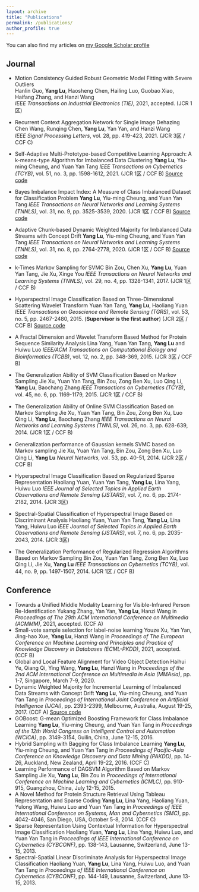 ```yaml
---
layout: archive
title: "Publications"
permalink: /publications/
author_profile: true
---
```


You can also find my articles on [my Google Scholar profile](https://scholar.google.com.hk/citations?user=r7r4FGwAAAAJ&hl=zh-TW&oi=ao)

## Journal
- Motion Consistency Guided Robust Geometric Model Fitting with Severe Outliers  
  Hanlin Guo, **Yang Lu**, Haosheng Chen, Hailing Luo, Guobao Xiao, Haifang Zhang, and Hanzi Wang  
  _IEEE Transactions on Industrial Electronics (TIE)_, 2021, accepted. (JCR 1区) 
  
- Recurrent Context Aggregation Network for Single Image Dehazing  
  Chen Wang, Runqing Chen, **Yang Lu**, Yan Yan, and Hanzi Wang  
  _IEEE Signal Processing Letters_, vol. 28, pp. 419-423, 2021. (JCR 3区 / CCF C)
  
- Self-Adaptive Multi-Prototype-based Competitive Learning Approach: A k-means-type Algorithm for Imbalanced Data Clustering
  **Yang Lu**, Yiu-ming Cheung, and Yuan Yan Tang
  _IEEE Transactions on Cybernetics (TCYB)_, vol. 51, no. 3, pp. 1598-1612, 2021. (JCR 1区 / CCF B) [Source code](https://github.com/jasonyanglu/SMCL)
  
- Bayes Imbalance Impact Index: A Measure of Class Imbalanced Dataset for Classification Problem
  **Yang Lu**, Yiu-ming Cheung, and Yuan Yan Tang
  _IEEE Transactions on Neural Networks and Learning Systems (TNNLS)_, vol. 31, no. 9, pp. 3525-3539, 2020. (JCR 1区 / CCF B) [Source code](https://github.com/jasonyanglu/BI3)
  
- Adaptive Chunk-based Dynamic Weighted Majority for Imbalanced Data Streams with Concept Drift
  **Yang Lu**, Yiu-ming Cheung, and Yuan Yan Tang
  _IEEE Transactions on Neural Networks and Learning Systems (TNNLS)_, vol. 31, no. 8, pp. 2764-2778, 2020. (JCR 1区 / CCF B) [Source code](https://github.com/jasonyanglu/ACDWM)
  
- k-Times Markov Sampling for SVMC
  Bin Zou, Chen Xu, **Yang Lu**, Yuan Yan Tang, Jie Xu, Xinge You 
  _IEEE Transactions on Neural Networks and Learning Systems (TNNLS)_, vol. 29, no. 4, pp. 1328-1341, 2017. (JCR 1区 / CCF B)
  
- Hyperspectral Image Classification Based on Three-Dimensional Scattering Wavelet Transform
  Yuan Yan Tang, **Yang Lu**, Haoliang Yuan
  _IEEE Transactions on Geoscience and Remote Sensing (TGRS)_, vol. 53, no. 5, pp. 2467-2480, 2015. (**Supervisor is the first author**) (JCR 2区 / CCF B) [Source code](https://github.com/jasonyanglu/3d_scattering)
  
- A Fractal Dimension and Wavelet Transform Based Method for Protein Sequence Similarity Analysis
  Lina Yang, Yuan Yan Tang, **Yang Lu** and Huiwu Luo
  _IEEE/ACM Transactions on Computational Biology and Bioinformatics (TCBB)_, vol. 12, no. 2, pp. 348-369, 2015. (JCR 3区 / CCF B)
  
- The Generalization Ability of SVM Classification Based on Markov Sampling
  Jie Xu, Yuan Yan Tang, Bin Zou, Zong Ben Xu, Luo Qing Li, **Yang Lu**, Baochang Zhang
  _IEEE Transactions on Cybernetics (TCYB)_, vol. 45, no. 6, pp. 1169-1179, 2015. (JCR 1区 / CCF B)
  
- The Generalization Ability of Online SVM Classification Based on Markov Sampling
  Jie Xu, Yuan Yan Tang, Bin Zou, Zong Ben Xu, Luo Qing Li, **Yang Lu**, Baochang Zhang
  _IEEE Transactions on Neural Networks and Learning Systems (TNNLS)_, vol. 26, no. 3, pp. 628-639, 2014. (JCR 1区 / CCF B)
  
- Generalization performance of Gaussian kernels SVMC based on Markov sampling
  Jie Xu, Yuan Yan Tang, Bin Zou, Zong Ben Xu, Luo Qing Li, **Yang Lu**
  _Neural Networks_, vol. 53, pp. 40-51, 2014. (JCR 2区 / CCF B) 
  
- Hyperspectral Image Classification Based on Regularized Sparse Representation
  Haoliang Yuan, Yuan Yan Tang, **Yang Lu**, Lina Yang, Huiwu Luo
  _IEEE Journal of Selected Topics in Applied Earth Observations and Remote Sensing (JSTARS)_, vol. 7, no. 6, pp. 2174-2182, 2014. (JCR 3区)
  
- Spectral-Spatial Classification of Hyperspectral Image Based on Discriminant Analysis
  Haoliang Yuan, Yuan Yan Tang, **Yang Lu**, Lina Yang, Huiwu Luo
  _IEEE Journal of Selected Topics in Applied Earth Observations and Remote Sensing (JSTARS)_, vol. 7, no. 6, pp. 2035-2043, 2014. (JCR 3区)
  
- The Generalization Performance of Regularized Regression Algorithms Based on Markov Sampling
  Bin Zou, Yuan Yan Tang, Zong Ben Xu, Luo Qing Li, Jie Xu, **Yang Lu**
  _IEEE Transactions on Cybernetics (TCYB)_, vol. 44, no. 9, pp. 1497-1507, 2014. (JCR 1区 / CCF B)

## Conference
- Towards a Unified Middle Modality Learning for Visible-Infrared Person Re-Identification
  Yukang Zhang, Yan Yan, **Yang Lu**, Hanzi Wang
  in *Proceedings of The 29th ACM International Conference on Multimedia (ACMMM)*, 2021, accepted. (CCF A)
- Small-vote sample selection for label-noise learning
  Youze Xu, Yan Yan, Jing-hao Xue, **Yang Lu**, Hanzi Wang
  in *Proceedings of The European Conference on Machine Learning and Principles and Practice of Knowledge Discovery in Databases (ECML-PKDD)*, 2021, accepted. (CCF B)
- Global and Local Feature Alignment for Video Object Detection
  Haihui Ye, Qiang Qi, Ying Wang, **Yang Lu**, Hanzi Wang
  in *Proceedings of the 2nd ACM International Conference on Multimedia in Asia (MMAsia)*, pp. 1-7, Singapore, March 7-9, 2020.
- Dynamic Weighted Majority for Incremental Learning of Imbalanced Data Streams with Concept Drift
  **Yang Lu**, Yiu-ming Cheung, and Yuan Yan Tang
  in _Proceedings of International Joint Conference on Artificial Intelligence (IJCAI)_, pp. 2393-2399, Melbourne, Australia, August 19-25, 2017. (CCF A) [Source code](https://github.com/jasonyanglu/dwmil)
- GOBoost: G-mean Optimized Boosting Framework for Class Imbalance Learning
  **Yang Lu**, Yiu-ming Cheung, and Yuan Yan Tang
  in _Proceedings of the 12th World Congress on Intelligent Control and Automation (WCICA)_, pp.  3149-3154, Guilin, China, June 12-15, 2016.
- Hybrid Sampling with Bagging for Class Imbalance Learning
  **Yang Lu**, Yiu-ming Cheung, and Yuan Yan Tang
  in _Proceedings of Pacific-Asia Conference on Knowledge Discovery and Data Mining (PAKDD)_, pp. 14-26, Auckland, New Zealand, April 19-22, 2016. (CCF C)
- Learning Performance of DAGSVM Algorithm Based on Markov Sampling
  Jie Xu, **Yang Lu**, Bin Zou
  in _Proceedings of International Conference on Machine Learning and Cybernetics (ICMLC)_, pp. 910-915, Guangzhou, China, July 12-15, 2015.
- A Novel Method for Protein Structure Retrieval Using Tableau Representation and Sparse Coding
  **Yang Lu**, Lina Yang, Haoliang Yuan, Yulong Wang, Huiwu Luo and Yuan Yan Tang
  in _Proceedings of IEEE International Conference on Systems, Man and Cybernetics (SMC)_, pp. 4042-4046, San Diego, USA, October 5-8, 2014. (CCF C)  
- Sparse Representation Using Contextual Information for Hyperspectral Image Classification
  Haoliang Yuan, **Yang Lu**, Lina Yang, Huiwu Luo, and Yuan Yan Tang
  in _Proceedings of IEEE International Conference on Cybernetics (CYBCONF)_, pp. 138-143, Lausanne, Switzerland, June 13-15, 2013.
- Spectral-Spatial Linear Discriminate Analysis for Hyperspectral Image Classification
  Haoliang Yuan, **Yang Lu**, Lina Yang, Huiwu Luo, and Yuan Yan Tang
  in _Proceedings of IEEE International Conference on Cybernetics (CYBCONF)_, pp. 144-149, Lausanne, Switzerland, June 13-15, 2013.